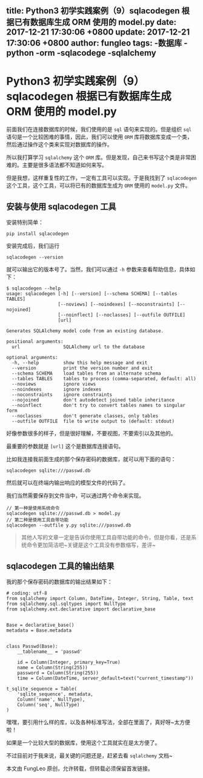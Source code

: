 title: Python3 初学实践案例（9）sqlacodegen 根据已有数据库生成 ORM 使用的 model.py
date: 2017-12-21 17:30:06 +0800
update: 2017-12-21 17:30:06 +0800
author: fungleo
tags:
    -数据库
    -python
    -orm
    -sqlacodege
    -sqlalchemy
---

# Python3 初学实践案例（9）sqlacodegen 根据已有数据库生成 ORM 使用的 model.py

前面我们在连接数据库的时候，我们使用的是 `sql` 语句来实现的。但是组织 `sql` 语句是一个比较困难的事情，因此，我们可以使用 `ORM` 库将数据库变成一个类，然后通过操作这个类来实现对数据库的操作。

所以我打算学习 `sqlalchemy` 这个 `ORM` 库。但是发现，自己来书写这个类是非常困难的。主要是很多语法都不知道如何来写。

但是我想，这样重复性的工作，一定有工具可以实现。于是我找到了 `sqlacodegen` 这个工具，这个工具，可以将已有的数据库生成为 `ORM` 使用的 `model.py` 文件。

## 安装与使用 sqlacodegen 工具

安装特别简单：

```#
pip install sqlacodegen
```

安装完成后，我们运行

```#
sqlacodegen --version
```

就可以输出它的版本号了。当然，我们可以通过 `-h` 参数来查看帮助信息，具体如下：

```#
$ sqlacodegen --help
usage: sqlacodegen [-h] [--version] [--schema SCHEMA] [--tables TABLES]
                   [--noviews] [--noindexes] [--noconstraints] [--nojoined]
                   [--noinflect] [--noclasses] [--outfile OUTFILE]
                   [url]

Generates SQLAlchemy model code from an existing database.

positional arguments:
  url                SQLAlchemy url to the database

optional arguments:
  -h, --help         show this help message and exit
  --version          print the version number and exit
  --schema SCHEMA    load tables from an alternate schema
  --tables TABLES    tables to process (comma-separated, default: all)
  --noviews          ignore views
  --noindexes        ignore indexes
  --noconstraints    ignore constraints
  --nojoined         don't autodetect joined table inheritance
  --noinflect        don't try to convert tables names to singular form
  --noclasses        don't generate classes, only tables
  --outfile OUTFILE  file to write output to (default: stdout)
```

好像参数很多的样子，但是很好理解，不要视图，不要索引以及其他的。

最重要的参数就是 `[url]` 这个是数据库连接语句。

比如我连接我前面生成的那个保存密码的数据库，就可以用下面的语句：

```#
sqlacodegen sqlite:///passwd.db
```

然后就可以在终端内输出响应的模型文件的代码了。

我们当然需要保存到文件当中，可以通过两个命令来实现。

```#
// 第一种是使用系统命令
sqlacodegen sqlite:///passwd.db > model.py
// 第二种是使用工具自带功能
sqlacodegen --outfile y.py sqlite:///passwd.db
```

>其他人写的文章一定是告诉你使用工具自带功能的命令，但是你看，还是系统命令更加简洁吧~关键是这个工具没有参数缩写，差评~

## sqlacodegen 工具的输出结果

我的那个保存密码的数据库的输出结果如下：

```pythom
# coding: utf-8
from sqlalchemy import Column, DateTime, Integer, String, Table, text
from sqlalchemy.sql.sqltypes import NullType
from sqlalchemy.ext.declarative import declarative_base


Base = declarative_base()
metadata = Base.metadata


class Passwd(Base):
    __tablename__ = 'passwd'

    id = Column(Integer, primary_key=True)
    name = Column(String(255))
    password = Column(String(255))
    time = Column(DateTime, server_default=text("current_timestamp"))

t_sqlite_sequence = Table(
    'sqlite_sequence', metadata,
    Column('name', NullType),
    Column('seq', NullType)
)
```

嘿嘿，要引用什么样的库，以及各种标准写法，全部在里面了，真好呀~太方便啦！

如果是一个比较大型的数据库，使用这个工具就实在是太方便了。

不过目前对于我来说，最关键的问题还是，赶紧去看 `sqlalchemy` 文档~

本文由 FungLeo 原创，允许转载，但转载必须保留首发链接。

